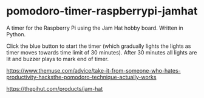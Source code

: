 # pomodoro-timer-raspberrypi-jamhat
A timer for the Raspberry Pi using the Jam Hat hobby board. Written in Python. 

Click the blue button to start the timer (which gradually lights the lights as timer moves towards time limit of 30 minutes). After 30 minutes all lights are lit and buzzer plays to mark end of timer.

https://www.themuse.com/advice/take-it-from-someone-who-hates-productivity-hacksthe-pomodoro-technique-actually-works

https://thepihut.com/products/jam-hat

